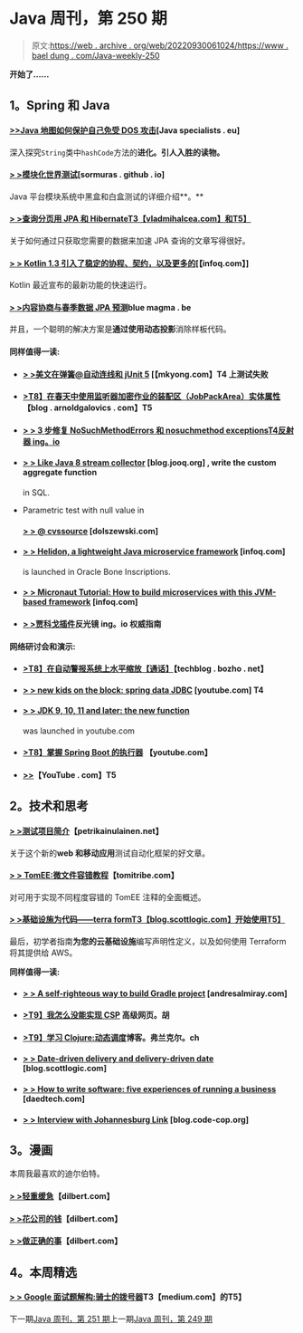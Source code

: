 # Java 周刊，第 250 期

> 原文:[https://web . archive . org/web/20220930061024/https://www . bael dung . com/Java-weekly-250](https://web.archive.org/web/20220930061024/https://www.baeldung.com/java-weekly-250)

**开始了……**

## **1。Spring 和 Java**

#### [**>>Java 地图如何保护自己免受 DOS 攻击**](https://web.archive.org/web/20220630011401/https://www.javaspecialists.eu/archive/Issue262.html)[Java specialists . eu]

深入探究`String`类中`hashCode`方法的**进化。引人入胜的读物。**

#### [**> >模块化世界测试**](https://web.archive.org/web/20220630011401/https://sormuras.github.io/blog/2018-09-11-testing-in-the-modular-world)[sormuras . github . io]

Java 平台模块系统中黑盒和白盒测试的详细介绍**。**

#### [**> >查询分页用 JPA 和 Hibernate**T3【vladmihalcea.com】和T5】](https://web.archive.org/web/20220630011401/https://vladmihalcea.com/query-pagination-jpa-hibernate/)

关于如何通过只获取您需要的数据来加速 JPA 查询的文章写得很好。

#### [**> > Kotlin 1.3 引入了稳定的协程、契约，以及更多的**](https://web.archive.org/web/20220630011401/https://www.infoq.com/news/2018/10/kotlin-1.3-rc)[【infoq.com】]

Kotlin 最近宣布的最新功能的快速运行。

#### [**> >内容协商与春季数据 JPA 预测**](https://web.archive.org/web/20220630011401/https://www.bluemagma.be/2018/10/content-negotiation-with-spring-data-jpa-projections/)blue magma . be

并且，一个聪明的解决方案是**通过使用动态投影**消除样板代码。

#### **同样值得一读:**

*   #### [**> >美文在弹簧@自动连线和 jUnit 5**](https://web.archive.org/web/20220630011401/https://mkyong.com/maven/maven-test-failed-on-spring-autowired-and-junit-5/) [【mkyong.com】T4 上测试失败

*   #### [**>T8】在春天中使用监听器加密作业的装配区（JobPackArea）实体属性**](https://web.archive.org/web/20220630011401/https://blog.arnoldgalovics.com/encrypting-jpa-entity-attributes-using-listeners-in-spring/)【blog . arnoldgalovics . com】T5

*   #### [**> > 3 步修复 NoSuchMethodErrors 和 nosuchmethod exceptions**T4反射器 ing。io](https://web.archive.org/web/20220630011401/https://reflectoring.io/nosuchmethod/)

*   #### [**> > Like Java 8 stream collector**](https://web.archive.org/web/20220630011401/https://blog.jooq.org/2018/10/09/writing-custom-aggregate-functions-in-sql/) [blog.jooq.org] , write the custom aggregate function

    in SQL.
*   Parametric test with null value in

    #### [**> > @ cvssource**](https://web.archive.org/web/20220630011401/http://dolszewski.com/testing/parameterizedtest-with-null-values-in-cvssource/) [dolszewski.com]

*   #### [**> > Helidon, a lightweight Java microservice framework**](https://web.archive.org/web/20220630011401/https://www.infoq.com/news/2018/10/oracle-introduces-helidon) [infoq.com]

    is launched in Oracle Bone Inscriptions.
*   #### **[> > Micronaut Tutorial: How to build microservices with this JVM-based framework](https://web.archive.org/web/20220630011401/https://www.infoq.com/articles/micronaut-tutorial-microservices-jvm)** [infoq.com]

*   #### [**> >贾科戈插件**](https://web.archive.org/web/20220630011401/https://reflectoring.io/jacoco/)反光镜 ing。io 权威指南

#### **网络研讨会和演示:**

*   #### [**>T8】在自动警报系统上水平缩放【通话】**](https://web.archive.org/web/20220630011401/https://techblog.bozho.net/scaling-horizontally-on-aws-talk/)【techblog . bozho . net】

*   #### [**> > new kids on the block: spring data** JDBC](https://web.archive.org/web/20220630011401/https://www.youtube.com/watch?v=AnIouYdwxo0) [youtube.com] T4

*   #### [**> > JDK 9, 10, 11 and later: the new function**](https://web.archive.org/web/20220630011401/https://www.youtube.com/watch?v=mFyzyVnYcoY)

    was launched in youtube.com
*   #### [**>T8】掌握 Spring Boot 的执行器**](https://web.archive.org/web/20220630011401/https://www.youtube.com/watch?v=otcYECeFS6Y) 【youtube.com】

*   #### [**>>**](https://web.archive.org/web/20220630011401/https://www.youtube.com/watch?v=1W5_tOiwEAc)【YouTube . com】T5

## **2。技术和思考**

#### **[> >测试项目简介](https://web.archive.org/web/20220630011401/https://www.petrikainulainen.net/programming/testing/introduction-to-testproject/)**【petrikainulainen.net】

关于这个新的**web 和移动应用**测试自动化框架的好文章。

#### [**> > TomEE:微文件容错教程**](https://web.archive.org/web/20220630011401/https://www.tomitribe.com/blog/tomee-a-tutorial-on-microprofile-fault-tolerance/)【tomitribe.com】

对可用于实现不同程度容错的 TomEE 注释的全面概述。

#### [**> >基础设施为代码——terra form**T3【blog.scottlogic.com】开始使用T5】](https://web.archive.org/web/20220630011401/https://blog.scottlogic.com/2018/10/08/infrastructure-as-code-getting-started-with-terraform.html)

最后，初学者指南**为您的云基础设施**编写声明性定义，以及如何使用 Terraform 将其提供给 AWS。

**同样值得一读:**

*   #### [**> > A self-righteous way to build Gradle project**](https://web.archive.org/web/20220630011401/http://andresalmiray.com/an-opinionated-way-to-build-gradle-projects/) [andresalmiray.com]

*   #### [**>T9】我怎么没能实现 CSP**](https://web.archive.org/web/20220630011401/https://advancedweb.hu/2018/10/09/failed_csp/) 高级网页。胡

*   #### [**>T9】学习 Clojure:动态调度**](https://web.archive.org/web/20220630011401/https://blog.frankel.ch/learning-clojure/3/)博客。弗兰克尔。ch

*   #### [**> > Date-driven delivery and delivery-driven date**](https://web.archive.org/web/20220630011401/https://blog.scottlogic.com/2018/10/08/date-driven-delivery-vs-delivery-driven-dates.html) [blog.scottlogic.com]

*   #### [**> > How to write software: five experiences of running a business**](https://web.archive.org/web/20220630011401/https://daedtech.com/how-to-write-software-lessons/) [daedtech.com]

*   #### [**> > Interview with Johannesburg Link**](https://web.archive.org/web/20220630011401/https://blog.code-cop.org/2018/10/interview-johannes-link.html) [blog.code-cop.org]

## **3。漫画**

本周我最喜欢的迪尔伯特。

#### [**> >轻重缓急**](https://web.archive.org/web/20220630011401/http://dilbert.com/strip/2018-10-08)【dilbert.com】

#### [**> >花公司的钱**](https://web.archive.org/web/20220630011401/http://dilbert.com/strip/2018-10-06)【dilbert.com】

#### [**> >做正确的事**](https://web.archive.org/web/20220630011401/http://dilbert.com/strip/2018-10-05)【dilbert.com】

## **4。本周精选**

#### **[> > Google 面试题解构:骑士的拨号器](https://web.archive.org/web/20220630011401/https://medium.com/@alexgolec/google-interview-questions-deconstructed-the-knights-dialer-f780d516f029)T3【medium.com】的T5】**

下一期[Java 周刊，第 251 期](/web/20220630011401/https://www.baeldung.com/java-weekly-251)上一期[Java 周刊，第 249 期](/web/20220630011401/https://www.baeldung.com/java-weekly-249)